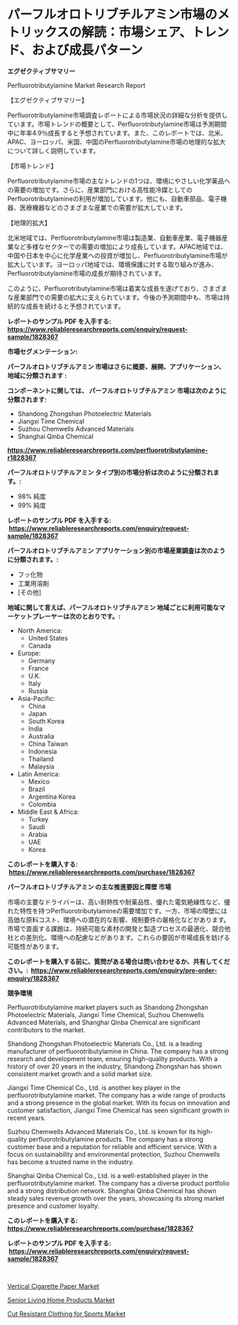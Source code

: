 <p><h1>パーフルオロトリブチルアミン市場のメトリックスの解読：市場シェア、トレンド、および成長パターン</h1></p><p><strong>エグゼクティブサマリー</strong></p>
<p><p>Perfluorotributylamine Market Research Report</p><p>【エグゼクティブサマリー】</p><p>Perfluorotributylamine市場調査レポートによる市場状況の詳細な分析を提供しています。市場トレンドの概要として、Perfluorotributylamine市場は予測期間中に年率4.9％成長すると予想されています。また、このレポートでは、北米、APAC、ヨーロッパ、米国、中国のPerfluorotributylamine市場の地理的な拡大について詳しく説明しています。</p><p>【市場トレンド】</p><p>Perfluorotributylamine市場の主なトレンドの1つは、環境にやさしい化学薬品への需要の増加です。さらに、産業部門における高性能冷媒としてのPerfluorotributylamineの利用が増加しています。他にも、自動車部品、電子機器、医療機器などのさまざまな産業での需要が拡大しています。</p><p>【地理的拡大】</p><p>北米地域では、Perfluorotributylamine市場は製造業、自動車産業、電子機器産業など多様なセクターでの需要の増加により成長しています。APAC地域では、中国や日本を中心に化学産業への投資が増加し、Perfluorotributylamine市場が拡大しています。ヨーロッパ地域では、環境保護に対する取り組みが進み、Perfluorotributylamine市場の成長が期待されています。</p><p>このように、Perfluorotributylamine市場は着実な成長を遂げており、さまざまな産業部門での需要の拡大に支えられています。今後の予測期間中も、市場は持続的な成長を続けると予想されています。</p></p>
<p><strong>レポートのサンプル PDF を入手する: <a href="https://www.reliableresearchreports.com/enquiry/request-sample/1828367">https://www.reliableresearchreports.com/enquiry/request-sample/1828367</a></strong></p>
<p><strong>市場セグメンテーション:</strong></p>
<p><strong> パーフルオロトリブチルアミン 市場はさらに概要、展開、アプリケーション、地域に分類されます :</strong></p>
<p><strong>コンポーネントに関しては、 パーフルオロトリブチルアミン 市場は次のように分類されます: &nbsp;</strong></p>
<p><ul><li>Shandong Zhongshan Photoelectric Materials</li><li>Jiangxi Time Chemical</li><li>Suzhou Chemwells Advanced Materials</li><li>Shanghai Qinba Chemical</li></ul></p>
<p><strong><a href="https://www.reliableresearchreports.com/perfluorotributylamine-r1828367">https://www.reliableresearchreports.com/perfluorotributylamine-r1828367</a></strong></p>
<p><strong> パーフルオロトリブチルアミン タイプ別の市場分析は次のように分類されます。:</strong></p>
<p><ul><li>98% 純度</li><li>99% 純度</li></ul></p>
<p><strong>レポートのサンプル PDF を入手する: &nbsp;<a href="https://www.reliableresearchreports.com/enquiry/request-sample/1828367">https://www.reliableresearchreports.com/enquiry/request-sample/1828367</a></strong></p>
<p><strong> パーフルオロトリブチルアミン アプリケーション別の市場産業調査は次のように分類されます。:</strong></p>
<p><ul><li>フッ化物</li><li>工業用溶剤</li><li>[その他]</li></ul></p>
<p><strong>地域に関して言えば、パーフルオロトリブチルアミン 地域ごとに利用可能なマーケットプレーヤーは次のとおりです。:</strong></p>
<p><ul>
    <li>
        North America:
        <ul>
            <li>United States</li>
            <li>Canada</li>
        </ul>
    </li>
    <li>
        Europe:
        <ul>
            <li>Germany</li>
            <li>France</li>
            <li>U.K.</li>
            <li>Italy</li>
            <li>Russia</li>
        </ul>
    </li>
    <li>
        Asia-Pacific:
        <ul>
            <li>China</li>
            <li>Japan</li>
            <li>South Korea</li>
            <li>India</li>
            <li>Australia</li>
            <li>China Taiwan</li>
            <li>Indonesia</li>
            <li>Thailand</li>
            <li>Malaysia</li>
        </ul>
    </li>
    <li>
        Latin America:
        <ul>
            <li>Mexico</li>
            <li>Brazil</li>
            <li>Argentina Korea</li>
            <li>Colombia</li>
        </ul>
    </li>
    <li>
        Middle East & Africa:
        <ul>
            <li>Turkey</li>
            <li>Saudi</li>
            <li>Arabia</li>
            <li>UAE</li>
            <li>Korea</li>
        </ul>
    </li>
    </ul></p>
<p><strong>このレポートを購入する: &nbsp;<a href="https://www.reliableresearchreports.com/purchase/1828367">https://www.reliableresearchreports.com/purchase/1828367</a></strong></p>
<p><strong>パーフルオロトリブチルアミン の主な推進要因と障壁 市場</strong></p>
<p><p>市場の主要なドライバーは、高い耐熱性や耐薬品性、優れた電気絶縁性など、優れた特性を持つPerfluorotributylamineの需要増加です。一方、市場の障壁には高価な原料コスト、環境への潜在的な影響、規制要件の厳格化などがあります。市場で直面する課題は、持続可能な素材の開発と製造プロセスの最適化、競合他社との差別化、環境への配慮などがあります。これらの要因が市場成長を妨げる可能性があります。</p></p>
<p><strong>このレポートを購入する前に、質問がある場合は問い合わせるか、共有してください。:&nbsp; <a href="https://www.reliableresearchreports.com/enquiry/pre-order-enquiry/1828367">https://www.reliableresearchreports.com/enquiry/pre-order-enquiry/1828367</a></strong></p>
<p><strong>競争環境</strong></p>
<p><p>Perfluorotributylamine market players such as Shandong Zhongshan Photoelectric Materials, Jiangxi Time Chemical, Suzhou Chemwells Advanced Materials, and Shanghai Qinba Chemical are significant contributors to the market.</p><p>Shandong Zhongshan Photoelectric Materials Co., Ltd. is a leading manufacturer of perfluorotributylamine in China. The company has a strong research and development team, ensuring high-quality products. With a history of over 20 years in the industry, Shandong Zhongshan has shown consistent market growth and a solid market size.</p><p>Jiangxi Time Chemical Co., Ltd. is another key player in the perfluorotributylamine market. The company has a wide range of products and a strong presence in the global market. With its focus on innovation and customer satisfaction, Jiangxi Time Chemical has seen significant growth in recent years.</p><p>Suzhou Chemwells Advanced Materials Co., Ltd. is known for its high-quality perfluorotributylamine products. The company has a strong customer base and a reputation for reliable and efficient service. With a focus on sustainability and environmental protection, Suzhou Chemwells has become a trusted name in the industry.</p><p>Shanghai Qinba Chemical Co., Ltd. is a well-established player in the perfluorotributylamine market. The company has a diverse product portfolio and a strong distribution network. Shanghai Qinba Chemical has shown steady sales revenue growth over the years, showcasing its strong market presence and customer loyalty.</p></p>
<p><strong>このレポートを購入する: &nbsp; <a href="https://www.reliableresearchreports.com/purchase/1828367">https://www.reliableresearchreports.com/purchase/1828367</a></strong></p>
<p><strong>レポートのサンプル PDF を入手する: &nbsp;<a href="https://www.reliableresearchreports.com/enquiry/request-sample/1828367">https://www.reliableresearchreports.com/enquiry/request-sample/1828367</a></strong><strong></strong></p>
<p>&nbsp;</p>
<p><p><a href="https://www.linkedin.com/pulse/vertical-cigarette-paper-market-key-successful-business-ikxte?trackingId=r%2BVbs9HOaOwVllB8Vj618A%3D%3D">Vertical Cigarette Paper Market</a></p><p><a href="https://www.linkedin.com/pulse/senior-living-home-products-market-size-cagr-trends-2024-2030-ifvhe?trackingId=lrSeE6dWRfV2QXf2QGS7aQ%3D%3D">Senior Living Home Products Market</a></p><p><a href="https://www.linkedin.com/pulse/cut-resistant-clothing-sports-market-competitive-analysis-gfhve?trackingId=RB175XRd9%2Br2lwuDwoulGA%3D%3D">Cut Resistant Clothing for Sports Market</a></p></p>